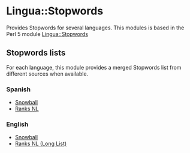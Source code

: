 # Lingua::Stopwords

Provides Stopwords for several languages. This modules is based in the Perl 5 module [Lingua::Stopwords](https://metacpan.org/pod/Lingua::StopWords)

## Stopwords lists

For each language, this module provides a merged Stopwords list from different sources when available.

### Spanish

- [Snowball](http://snowball.tartarus.org/algorithms/spanish/stop.txt)
- [Ranks NL](http://www.ranks.nl/stopwords/spanish)

### English

- [Snowball](http://snowball.tartarus.org/algorithms/english/stop.txt)
- [Ranks NL (Long List)](http://www.ranks.nl/stopwords)

